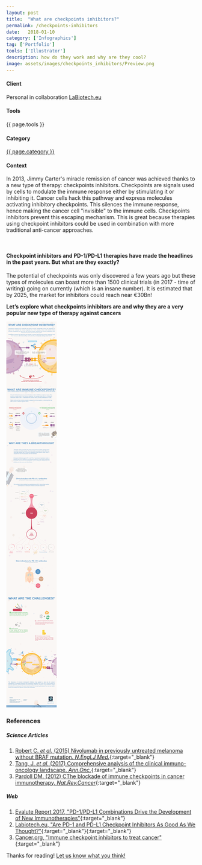 ```yaml
---
layout: post
title:  "What are checkpoints inhibitors?"
permalink: /checkpoints-inhibitors
date:   2018-01-10
category: ['Infographics']
tag: ['Portfolio']
tools: ['Illustrator']
description: how do they work and why are they cool?
image: assets/images/checkpoints_inhibitors/Preview.png
---
```

<div class="row">
	<div class="4u 12u$(medium)">
		<h4>Client</h4>
		   <p>Personal in collaboration <a href="https://www.labiotech.eu/">LaBiotech.eu</a></p>
    <h4>Tools</h4>
      <p>{{ page.tools }}</p>
    <h4>Category</h4>
    	<p><a href="{{ site.baseurl }}/category/{{ page.category }}.html" class="link">{{ page.category }}</a></p>
	</div>
	<div class="6u$ 12u$(small)">
		<h4>Context</h4>
		<p>In 2013, Jimmy Carter's miracle remission of cancer was achieved thanks to a new type of therapy: checkpoints inhibitors. Checkpoints are signals used by cells to modulate the immune response either by stimulating it or inhibiting it. Cancer cells hack this pathway and express molecules activating inhibitory checkpoints. This silences the immune response, hence making the cancer cell "invisible" to the immune cells. Checkpoints inhibitors prevent this escaping mechanism. This is great because therapies using checkpoint inhibitors could be used in combination with more traditional anti-cancer approaches.</p>
	</div>
</div>  
<br>

#### Checkpoint inhibitors and PD-1/PD-L1 therapies have made the headlines in the past years. But what are they exactly?

The potential of checkpoints was only discovered a few years ago but these types of molecules can boast more than 1500 clinical trials (in 2017 - time of writing) going on currently (which is an insane number). It is estimated that by 2025, the market for inhibitors could reach near €30Bn!

**Let’s explore what checkpoints inhibitors are and why they are a very popular new type of therapy against cancers**


![My helpful checkpoint inhibitor infographic](assets/images/checkpoints_inhibitors/171220_Checkpoint_150p.png)

### References


##### Science Articles
1. [Robert C. _et al._ (2015) Nivolumab in previously untreated melanoma without BRAF mutation. _N.Engl.J.Med._](http://www.ncbi.nlm.nih.gov/pubmed/?term=25399552){:target="_blank"}
2. [Tang, J. _et al._ (2017) Comprehensive analysis of the clinical immuno-oncology landscape. _Ann.Onc._](https://www.ncbi.nlm.nih.gov/pubmed/?term=29228097){:target="_blank"}
2. [Pardoll DM. (2012) CThe blockade of immune checkpoints in cancer immunotherapy. _Nat.Rev.Cancer_](https://www.ncbi.nlm.nih.gov/pubmed/?term=22437870){:target="_blank"}

##### Web
1. [Evalute Report 2017, "PD-1/PD-L1 Combinations Drive the Development of New Immunotherapies"](http://www.evaluategroup.com/public/reports/EPVantage-PD1-PDL1-Combination-Therapies-2015.aspx){:target="_blank"}
1. [Labiotech.eu, "Are PD-1 and PD-L1 Checkpoint Inhibitors As Good As We Thought?"](https://labiotech.eu/pd-1-pd-l1-checkpoint-inhibitors/){:target="_blank"}{:target="_blank"}
1. [Cancer.org, "Immune checkpoint inhibitors to treat cancer"](https://www.cancer.org/treatment/treatments-and-side-effects/treatment-types/immunotherapy/immune-checkpoint-inhibitors.html){:target="_blank"}

Thanks for reading! [Let us know what you think!](contact/)

